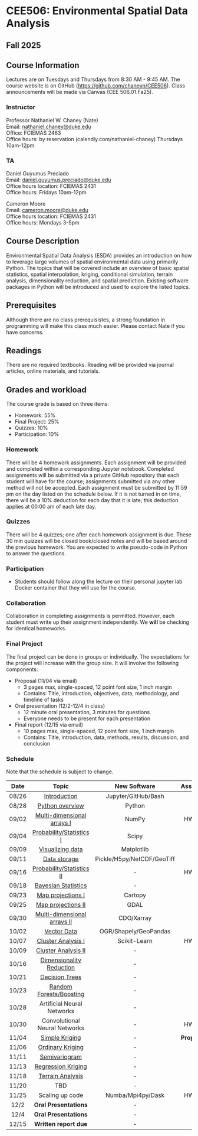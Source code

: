 # CEE506: Environmental Spatial Data Analysis
## Fall 2025

## Course Information
Lectures are on Tuesdays and Thursdays from 8:30 AM - 9:45 AM. The course website is on GitHub (https://github.com/chaneyn/CEE506). Class announcements will be made via Canvas (CEE 506.01.Fa25).

### Instructor
Professor Nathaniel W. Chaney (Nate)  
Email: nathaniel.chaney@duke.edu  
Office: FCIEMAS 2463  
Office hours: by reservation (calendly.com/nathaniel-chaney) Thursdays 10am-12pm

### TA
Daniel Guyumus Preciado  
Email: daniel.guyumus.preciado@duke.edu  
Office hours location: FCIEMAS 2431  
Office hours: Fridays 10am-12pm

Cameron Moore  
Email: cameron.moore@duke.edu  
Office hours location: FCIEMAS 2431  
Office hours: Mondays 3-5pm

## Course Description
Environmental Spatial Data Analysis (ESDA) provides an introduction on how to leverage large volumes of spatial environmental data using primarily Python. The topics that will be covered include an overview of basic spatial statistics, spatial interpolation, kriging, conditional simulation, terrain analysis, dimensionality reduction, and spatial prediction. Existing software packages in Python will be introduced and used to explore the listed topics. 

## Prerequisites
Although there are no class prerequisistes, a strong foundation in programming will make this class much easier. Please contact Nate if you have concerns. 

## Readings
There are no required textbooks. Reading will be provided via journal articles, online materials, and tutorials.

## Grades and workload
The course grade is based on three items:
* Homework: 55%
* Final Project: 25%
* Quizzes: 10%
* Participation: 10%


### Homework
There will be 4 homework assignments. Each assignment will be provided and completed within a corresponding Jupyter notebook. Completed assignments will be submitted via a private GitHub repository that each student will have for the course; assignments submitted via any other method will not be accepted. Each assignment must be submitted by 11:59 pm on the day listed on the schedule below. If it is not turned in on time, there will be a 10% deduction for each day that it is late; this deduction applies at 00:00 am of each late day. 

### Quizzes
There will be 4 quizzes; one after each homework assignment is due. These 30 min quizzes will be closed book/closed notes and will be based around the previous homework. You are expected to write pseudo-code in Python to answer the questions.  

### Participation
* Students should follow along the lecture on their personal jupyter lab Docker container that they will use for the course. 

### Collaboration
Collaboration in completing assignments is permitted. However, each student must write up their assignment independently. We **will** be checking for identical homeworks. 

### Final Project
The final project can be done in groups or individually. The expectations for the project will increase with the group size. It will involve the following components:
* Proposal (11/04 via email)
  * 3 pages max, single-spaced, 12 point font size, 1 inch margin
  * Contains: Title, introduction, objectives, data, methodology, and timeline of tasks
* Oral presentation (12/2-12/4 in class)
  * 12 minute oral presentation, 3 minutes for questions
  * Everyone needs to be present for each presentation
* Final report (12/15 via email)
  * 10 pages max, single-spaced, 12 point font size, 1 inch margin
  * Contains: Title, introduction, data, methods, results, discussion, and conclusion
  
### Schedule
Note that the schedule is subject to change.

|Date|Topic|New Software|Assignments|
|:-:|:-:|:-:|:-:|
|08/26|[Introduction](https://github.com/chaneyn/ESDA_CEE690-02/blob/master/Lectures/Introduction.pdf)|Jupyter/GitHub/Bash|-|
|08/28|[Python overview](https://github.com/chaneyn/ESDA_CEE690-02/blob/master/Lectures/Python_Overview.ipynb)|Python|-| 
|09/02|[Multi-dimensional arrays I](https://github.com/chaneyn/ESDA_CEE690-02/blob/master/Lectures/Numpy.ipynb)|NumPy|HW #0 due|
|09/04|[Probability/Statistics I](https://github.com/chaneyn/ESDA_CEE690-02/blob/master/Lectures/Intro2ProbabilityI.ipynb)|Scipy|-|
|09/09|[Visualizing data](https://github.com/chaneyn/ESDA_CEE690-02/blob/master/Lectures/Visualizing_Data.ipynb)|Matplotlib|-|
|09/11|[Data storage](https://github.com/chaneyn/ESDA_CEE690-02/blob/master/Lectures/DataStorage.ipynb)|Pickle/H5py/NetCDF/GeoTiff|-|
|09/16|[Probability/Statistics II](https://github.com/chaneyn/ESDA_CEE690-02/blob/master/Lectures/Intro2ProbabilityII.ipynb)|-|HW #1 due|
|09/18|[Bayesian Statistics](https://cee-az-00.oit.duke.edu:50000/notebooks/ESDA_CEE690-02/Lectures/BayesianStatistics.ipynb)|-|-|
|09/23|[Map projections I](https://github.com/chaneyn/ESDA_CEE690-02/blob/master/Lectures/MapProjectionsI.ipynb)|Cartopy|-|
|09/25|[Map projections II](https://github.com/chaneyn/ESDA_CEE690-02/blob/master/Lectures/MapProjectionsII.ipynb)|GDAL|-|
|09/30|[Multi-dimensional arrays II](https://github.com/chaneyn/ESDA_CEE690-02/blob/master/Lectures/MultidimensionalArraysII.ipynb)|CDO/Xarray|-|
|10/02|[Vector Data](https://github.com/chaneyn/ESDA_CEE690-02/blob/master/Lectures/VectorData.ipynb)|OGR/Shapely/GeoPandas|-|
|10/07|[Cluster Analysis I](https://github.com/chaneyn/ESDA_CEE690-02/blob/master/Lectures/ClusterAnalysisI.ipynb)|Scikit-Learn|HW #2 due|
|10/09|[Cluster Analysis II](https://github.com/chaneyn/ESDA_CEE690-02/blob/master/Lectures/ClusterAnalysisII.ipynb)|-|-|
|10/16|[Dimensionality Reduction](https://github.com/chaneyn/ESDA_CEE690-02/blob/master/Lectures/DimensionalityReduction.ipynb)|-|-|
|10/21|[Decision Trees](https://github.com/chaneyn/ESDA_CEE690-02/blob/master/Lectures/DecisionTrees.ipynb)|-|-|
|10/23|[Random Forests/Boosting](https://github.com/chaneyn/ESDA_CEE690-02/blob/master/Lectures/RandomForests.ipynb)|-|-|
|10/28|Artificial Neural Networks|-|-|
|10/30|Convolutional Neural Networks|-|HW #3 due|
|11/04|[Simple Kriging](https://github.com/chaneyn/ESDA_CEE690-02/blob/master/Lectures/SimpleKriging.ipynb)|-|**Proposal due**|
|11/06|[Ordinary Kriging](https://github.com/chaneyn/ESDA_CEE690-02/blob/master/Lectures/OrdinaryKriging.ipynb)|-|-|
|11/11|[Semivariogram](https://github.com/chaneyn/ESDA_CEE690-02/blob/master/Lectures/Semivariogram.ipynb)|-|-|
|11/13|[Regression Kriging](https://github.com/chaneyn/ESDA_CEE690-02/blob/master/Lectures/RegressionKriging.ipynb)|-|-|
|11/18|[Terrain Analysis](https://github.com/chaneyn/ESDA_CEE690-02/blob/master/Lectures/TerrainAnalysisI.ipynb)|-|-|
|11/20|TBD|-|-|
|11/25|Scaling up code|Numba/Mpi4py/Dask|HW #4 due|
|12/2|**Oral Presentations**|-|-|-| 
|12/4|**Oral Presentations**|-|-|-|
|12/15|**Written report due**|-|-|-| 
